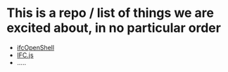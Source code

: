 # This is a repo / list of things we are excited about, in no particular order

- [ifcOpenShell](https://github.com/ISBE-TUe/IfcOpenShell)
- [IFC.js](https://www.youtube.com/watch?v=vDhGU-kOrO0&feature=youtu.be&ab_channel=OSArch)
- .....
